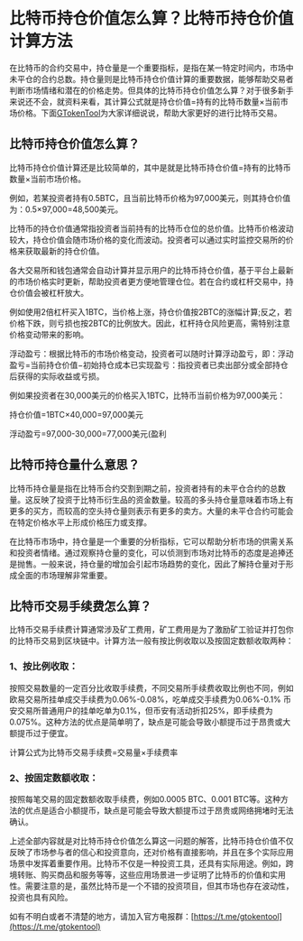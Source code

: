 # 比特币持仓价值怎么算？比特币持仓价值计算方法

在比特币的合约交易中，持仓量是一个重要指标，是指在某一特定时间内，市场中未平仓的合约总数。持仓量则是比特币持仓价值计算的重要数据，能够帮助交易者判断市场情绪和潜在的价格走势。但具体的比特币持仓价值怎么算？对于很多新手来说还不会，就资料来看，其计算公式就是持仓价值=持有的比特币数量×当前市场价格。下面[GTokenTool](https://www.gtokentool.com)为大家详细说说，帮助大家更好的进行比特币交易。

## 比特币持仓价值怎么算？

比特币持仓价值计算还是比较简单的，其中是就是比特币持仓价值=持有的比特币数量×当前市场价格。

例如，若某投资者持有0.5BTC，且当前比特币价格为97,000美元，则其持仓价值为：0.5×97,000=48,500美元。

比特币的持仓价值通常指投资者当前持有的比特币仓位的总价值。比特币价格波动较大，持仓价值会随市场价格的变化而波动。投资者可以通过实时监控交易所的价格来获取最新的持仓价值。

各大交易所和钱包通常会自动计算并显示用户的比特币持仓价值，基于平台上最新的市场价格实时更新，帮助投资者更方便地管理仓位。若在合约或杠杆交易中，持仓价值会被杠杆放大。

例如使用2倍杠杆买入1BTC，当价格上涨，持仓价值按2BTC的涨幅计算;反之，若价格下跌，则亏损也按2BTC的比例放大。因此，杠杆持仓风险更高，需特别注意价格变动带来的影响。

浮动盈亏：根据比特币的市场价格变动，投资者可以随时计算浮动盈亏，即：浮动盈亏=当前持仓价值−初始持仓成本已实现盈亏：指投资者已卖出部分或全部持仓后获得的实际收益或亏损。

例如果投资者在30,000美元的价格买入1BTC，比特币当前价格为97,000美元：

持仓价值=1BTC×40,000=97,000美元

浮动盈亏=97,000-30,000=77,000美元(盈利

## 比特币持仓量什么意思？

比特币持仓量是指在比特币合约交割到期之前，投资者持有的未平仓合约的总数量。这反映了投资于比特币衍生品的资金数量。较高的多头持仓量意味着市场上有更多的买方，而较高的空头持仓量则表示有更多的卖方。大量的未平仓合约可能会在特定价格水平上形成价格压力或支撑。

在比特币市场中，持仓量是一个重要的分析指标，它可以帮助分析市场的供需关系和投资者情绪。通过观察持仓量的变化，可以侦测到市场对比特币的态度是追捧还是抛售。一般来说，持仓量的增加会引起市场趋势的变化，因此了解持仓量对于形成全面的市场理解非常重要。

## 比特币交易手续费怎么算？

比特币交易手续费计算通常涉及矿工费用，矿工费用是为了激励矿工验证并打包你的比特币交易到区块链中。计算方法一般有按比例收取以及按固定数额收取两种：

### 1、按比例收取：

按照交易数量的一定百分比收取手续费，不同交易所手续费收取比例也不同，例如欧易交易所挂单成交手续费为0.06%-0.08%，吃单成交手续费为0.06%-0.1% 币安交易所普通用户的挂单吃单为0.1%，但币安有活动折扣25%，即手续费为0.075%。这种方法的优点是简单明了，缺点是可能会导致小额提币过于昂贵或大额提币过于便宜。

计算公式为比特币交易手续费=交易量×手续费率

### 2、按固定数额收取：

按照每笔交易的固定数额收取手续费，例如0.0005 BTC、0.001 BTC等。这种方法的优点是适合小额提币，缺点是可能会导致大额提币过于昂贵或网络拥堵时无法确认。

上述全部内容就是对比特币持仓价值怎么算这一问题的解答，比特币持仓价值不仅反映了市场参与者的信心和投资意向，还对价格有直接影响，并且在多个实际应用场景中发挥着重要作用。比特币不仅是一种投资工具，还具有实际用途。例如，跨境转账、购买商品和服务等等，这些应用场景进一步证明了比特币的价值和实用性。需要注意的是，虽然比特币是一个不错的投资项目，但其市场也存在波动性，投资也具有风险。

如有不明白或者不清楚的地方，请加入官方电报群：[https://t.me/gtokentool](https://t.me/gtokentool)

